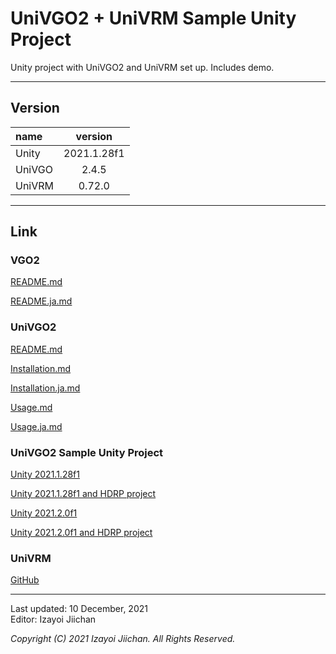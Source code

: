 # UniVGO2 + UniVRM Sample Unity Project

Unity project with UniVGO2 and UniVRM set up. Includes demo.

___
## Version

|name|version|
|:--|:--:|
|Unity|2021.1.28f1|
|UniVGO|2.4.5|
|UniVRM|0.72.0|

___
## Link

### VGO2

[README.md](https://github.com/izayoijiichan/VGO2/blob/main/README.md)

[README.ja.md](https://github.com/izayoijiichan/VGO2/blob/main/README.ja.md)

### UniVGO2

[README.md](https://github.com/izayoijiichan/VGO2/blob/main/UniVgo2/README.md)

[Installation.md](https://github.com/izayoijiichan/VGO2/blob/main/Documentation~/UniVGO/Installation.md)

[Installation.ja.md](https://github.com/izayoijiichan/VGO2/blob/main/Documentation~/UniVGO/Installation.ja.md)

[Usage.md](https://github.com/izayoijiichan/VGO2/blob/main/Documentation~/UniVGO/Usage.md)

[Usage.ja.md](https://github.com/izayoijiichan/VGO2/blob/main/Documentation~/UniVGO/Usage.ja.md)

### UniVGO2 Sample Unity Project

[Unity 2021.1.28f1](https://github.com/izayoijiichan/univgo2.sample.unity2021.1.project)

[Unity 2021.1.28f1 and HDRP project](https://github.com/izayoijiichan/univgo2.sample.unity2021.1.hdrp.project)

[Unity 2021.2.0f1](https://github.com/izayoijiichan/univgo2.sample.unity2021.2.project)

[Unity 2021.2.0f1 and HDRP project](https://github.com/izayoijiichan/univgo2.sample.unity2021.2.hdrp.project)

### UniVRM

[GitHub](https://github.com/vrm-c/UniVRM)

___
Last updated: 10 December, 2021  
Editor: Izayoi Jiichan

*Copyright (C) 2021 Izayoi Jiichan. All Rights Reserved.*
